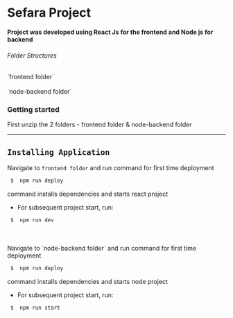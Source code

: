 # Sefara Project

<b>Project was developed using React Js for the frontend and Node js for backend</b>


<h6>Folder Structures</h6>
    `frontend folder` 
<br>
<br>
    `node-backend folder`


<h3>Getting started </h5>
<span>First unzip the 2 folders - frontend folder & node-backend folder</span>
 <hr>

## ```Installing Application```

Navigate to `frontend folder` and run command for first time deployment

```sh
 $  npm run deploy
```
command installs dependencies and starts react project

- For subsequent project start, run: 
```sh
 $  npm run dev
```

 
<br/>
<br/>
Navigate to `node-backend folder` and run command for first time deployment

```sh
 $  npm run deploy
```
command installs dependencies and starts node project

- For subsequent project start, run:
```sh
 $  npm run start
```






 


